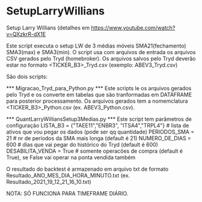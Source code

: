 # SetupLarryWillians
Setup Larry Willians (detalhes em https://www.youtube.com/watch?v=QXzkrR-dX1E

Este script executa o setup LW de 3 médias móveis SMA21(fechamento) SMA3(max) e SMA3(min). O script usa com arquivos de entrada os arquivos CSV gerados pelo Tryd (homebroker). 
Os arquivos salvos pelo Tryd deverão estar no formato <TICKER_B3>_Tryd.csv (exemplo: ABEV3_Tryd.csv)

São dois scripts:

*** Migracao_Tryd_para_Python.py ***
Este scripts le os arquivos gerados pelo Tryd e os converte em tabelas que são tranformadas em DATAFRAME para posterior processamento. Os arquivos gerados tem a nomemclatura <TICKER_B3>_Python.csv (ex. ABEV3_Python.csv).

*** QuantLarryWilliansSetup3Medias.py ***
Este script tem parâmetros de configuração
LISTA_B3 = {"TAEE11","ENBR3", "ITSA4","TRPL4"}  # lista de ativos que vou pegar os dados (pode ser qq quantidade)
PERIODOS_SMA = 21                               # nr de períodos da SMA mais longa (default é 21)
NUMERO_DE_DIAS = 600                            # dias que vai pegar do histórico do Tryd (default é 600)
DESABILITA_VENDA = True                         # somente operacões de compra (default é True), se False vai operar na ponta vendida também

O resultado do backtest é armazenado em arquivo txt de formato Resultado_ANO_MES_DIA_HORA_MINUTO.txt (ex. Resultado_2021_19_12_21_16_10.txt)

NOTA: SÓ FUNCIONA PARA TIMEFRAME DIÁRIO.
